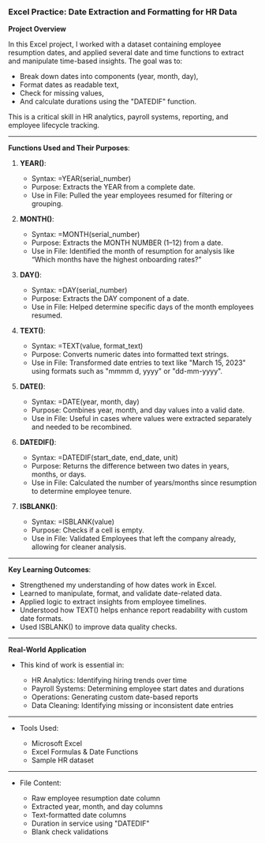 ### Excel Practice: Date Extraction and Formatting for HR Data

 **Project Overview**

  In this Excel project, I worked with a dataset containing employee resumption dates, and applied several date and time functions
  to extract and manipulate time-based insights. The goal was to:

   - Break down dates into components (year, month, day),
   - Format dates as readable text,
   - Check for missing values,
   - And calculate durations using the "DATEDIF" function.

This is a critical skill in HR analytics, payroll systems, reporting, and employee lifecycle tracking.

---

**Functions Used and Their Purposes**:

 1. **YEAR()**:

      - Syntax: =YEAR(serial_number)
      - Purpose: Extracts the YEAR from a complete date.
      - Use in File: Pulled the year employees resumed for filtering or grouping.

 2. **MONTH()**:

      - Syntax: =MONTH(serial_number)
      - Purpose: Extracts the MONTH NUMBER (1–12) from a date.
      - Use in File: Identified the month of resumption for analysis like “Which months have the highest onboarding rates?”

 3. **DAY()**:

      - Syntax: =DAY(serial_number)
      - Purpose: Extracts the DAY component of a date.
      - Use in File: Helped determine specific days of the month employees resumed.

 4. **TEXT()**:

      - Syntax: =TEXT(value, format_text)
      - Purpose: Converts numeric dates into formatted text strings.
      - Use in File: Transformed date entries to text like "March 15, 2023" using formats such as "mmmm d, yyyy" or "dd-mm-yyyy".

 5. **DATE()**:

      - Syntax: =DATE(year, month, day)
      - Purpose: Combines year, month, and day values into a valid date.
      - Use in File: Useful in cases where values were extracted separately and needed to be recombined.

 6. **DATEDIF()**:

      - Syntax: =DATEDIF(start_date, end_date, unit)
      - Purpose: Returns the difference between two dates in years, months, or days.
      - Use in File: Calculated the number of years/months since resumption to determine employee tenure.

 7. **ISBLANK()**:

      - Syntax: =ISBLANK(value)
      - Purpose: Checks if a cell is empty.
      - Use in File: Validated Employees that left the company already, allowing for cleaner analysis.

---

**Key Learning Outcomes**:

  - Strengthened my understanding of how dates work in Excel.
  - Learned to manipulate, format, and validate date-related data.
  - Applied logic to extract insights from employee timelines.
  - Understood how TEXT() helps enhance report readability with custom date formats.
  - Used ISBLANK() to improve data quality checks.

---

**Real-World Application**

-  This kind of work is essential in:

   - HR Analytics: Identifying hiring trends over time
   - Payroll Systems: Determining employee start dates and durations
   - Operations: Generating custom date-based reports
   - Data Cleaning: Identifying missing or inconsistent date entries
  
---

- Tools Used:

   - Microsoft Excel
   - Excel Formulas & Date Functions
   - Sample HR dataset

---

- File Content:

    - Raw employee resumption date column
    - Extracted year, month, and day columns
    - Text-formatted date columns
    - Duration in service using "DATEDIF"
    - Blank check validations

